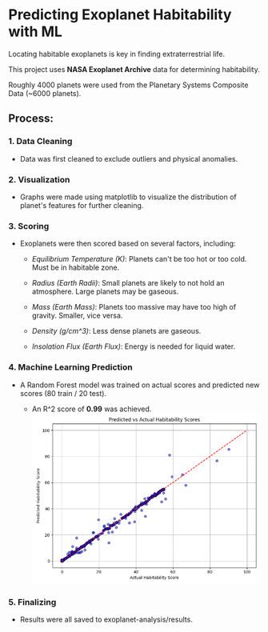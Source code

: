 # Predicting Exoplanet Habitability with ML

Locating habitable exoplanets is key in finding extraterrestrial life.

This project uses **NASA Exoplanet Archive** data for determining habitability.

Roughly 4000 planets were used from the Planetary Systems Composite Data (~6000 planets).

## Process:

### 1. Data Cleaning

- Data was first cleaned to exclude outliers and physical anomalies.

### 2. Visualization

- Graphs were made using matplotlib to visualize the distribution of planet's features for further cleaning.

### 3. Scoring

- Exoplanets were then scored based on several factors, including:

    * *Equilibrium Temperature (K)*: Planets can't be too hot or too cold. Must be in habitable zone.

    * *Radius (Earth Radii)*: Small planets are likely to not hold an atmosphere. Large planets may be gaseous.

    * *Mass (Earth Mass)*: Planets too massive may have too high of gravity. Smaller, vice versa.

    * *Density (g/cm^3)*: Less dense planets are gaseous.

    * *Insolation Flux (Earth Flux)*: Energy is needed for liquid water.

### 4. Machine Learning Prediction

- A Random Forest model was trained on actual scores and predicted new scores (80 train / 20 test).

    * An R^2 score of **0.99** was achieved.
    ![Predicted vs Actual Scores](results/predicted_vs_actual.png)

### 5. Finalizing
- Results were all saved to exoplanet-analysis/results.

##